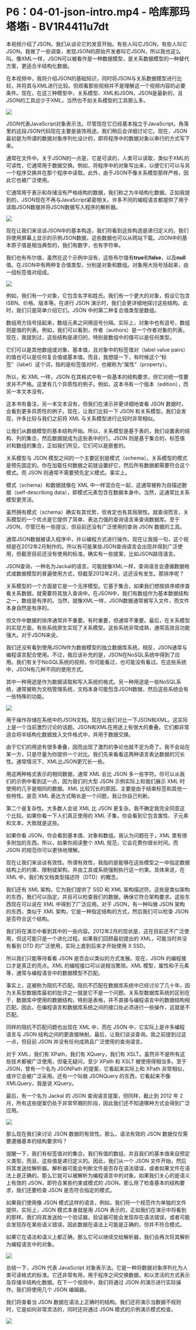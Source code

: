 # P6：04-01-json-intro.mp4 - 哈库那玛塔塔i - BV1R4411u7dt

本视频介绍了JSON。我们从谈论它的发音开始。有些人叫它JSON，有些人叫它JSON。我做了一些调查，发现JSON的原始开发者叫它JSON，所以我也这么叫。像XML一样，JSON可以被看作是一种数据模型，是关系数据模型的一种替代方案，更适合半结构化数据。

在本视频中，我将介绍JSON的基础知识，同时将JSON与关系数据模型进行比较，并将其与XML进行比较。但观看那些视频并不是理解这一个视频内容的必要条件。现在，在这三种模型中，关系模型、XML和JSON，JSON是最新的，且JSON的工具远少于XML，当然也不如关系模型的工具那么多。

![](img/6a2fc62e24a1743a802a9119373e7f3a_1.png)

JSON代表JavaScript对象表示法，尽管现在它已经基本独立于JavaScript。角落里的这段JSON代码现在主要是装饰用途。我们稍后会详细讨论它。现在，JSON最初是为所谓的数据对象序列化设计的，即将程序中的数据对象以串行的方式写下来。

通常在文件中。关于JSON的一点是，它是可读的，人类可以读取，类似于XML的可读性，它通常用于数据交换。例如，将程序中的对象写出来，以便它们可以与另一个程序交换并在那个程序中读取。此外，由于JSON不像关系模型那样严格，因此它也被广泛使用。

它通常用于表示和存储没有严格结构的数据，我们称之为半结构化数据。正如我提到的，JSON现在不再与JavaScript紧密相关。许多不同的编程语言都提供了用于读取JSON数据并将JSON数据写入程序的解析器。

![](img/6a2fc62e24a1743a802a9119373e7f3a_3.png)

现在让我们来谈谈JSON中的基本构造，我们将看到这些构造是递归定义的。我们将使用屏幕上显示的示例JSON数据，这些数据也可以从网站下载。JSON中的基本原子值是相当典型的，我们有数字，也有字符串。

我们也有布尔值，虽然在这个示例中没有，这些布尔值有**true**和**false**，以及**null**值。在JSON中有两种复合值类型，分别是对象和数组。对象用大括号括起来，由一组标签值对组成。

![](img/6a2fc62e24a1743a802a9119373e7f3a_5.png)

例如，我们有一个对象，它包含名字和姓氏。我们有一个更大的对象，假设它包含 ISBN、价格、版本等。在进行 JSON 演示时，我们会更详细地探讨这些结构。此时，我们只是简单介绍它们。JSON 中的第二种复合值类型是数组。

数组用方括号括起来，数组元素之间用逗号分隔。实际上，对象中也有逗号，数组则是值的列表。例如，我们可以看到，作者（authors）是一个作者对象的列表。现在，我提到过，这些结构是递归的，特别是数组中的值可以是任何类型。

它们可以是其他数组或对象、基本值，且对象中的标签值对（label value pairs）的值也可以是任何复合值或基本值。而且，我想提一下，有时候这个“标签”（label）这个词，指的是标签值对时，也被称为“属性”（property）。

所以，和 XML 一样，JSON 在其格式中有一些基本的结构要求，但它对统一性要求并不严格。这里有几个异质性的例子。例如，这本书有一个版本（edition），而另一本文本没有。

这本书有备注，另一本文本没有，但我们在演示并更详细地查看 JSON 数据时，会看到更多异质性的例子。现在，让我们比较一下 JSON 和关系模型。我们会发现，许多比较与我们之前将 XML 与关系模型进行比较时非常相似。

让我们从数据模型的基本结构开始。所以，关系模型是基于表的，我们设置表的结构、列的集合，然后数据就成为这些表中的行。JSON 则是基于集合的，标签值对和数组的集合，正如我们所见，它们可以是嵌套的。

关系模型与 JSON 模型之间的一个主要区别是模式（schema）。关系模型的模式是预先固定的。你在加载任何数据之前就设置好它，然后所有数据都需要符合这个模式。而 JSON 则通常不需要预先定义模式。事实上。

模式（schema）和数据就像在 XML 中一样混合在一起，这通常被称为自描述数据（self-describing data），即模式元素包含在数据本身中。当然，这通常比关系模型更灵活。

虽然拥有模式（schema）确实有其优势，但肯定也有其局限性。就查询而言，关系模型的一个优点是它提供了简单、表达力强的查询语言来查询数据库。至于 JSON，尽管已有一些提议，但目前还没有广泛使用的查询 JSON 数据的工具。

通常JSON数据被读入程序中，并以编程方式进行操作。现在让我插一句，这个视频是在2012年2月制作的。所以有可能某些JSON查询语言会出现并得到广泛使用，但截至目前还没有使用的标准。确实有一些提案，比如JSON路径语言。

JSON查询，一种名为Jackal的语言。可能就像XML一样，查询语言会遵循数据格式或数据模型的普遍使用方式，但截至2012年2月，这还没有发生。那排序呢？

关系模型的一个方面是它是一个无序模型。它基于集合。如果我们想按排序顺序查看关系数据，就需要将其放入查询中。在JSON中，我们有数组作为基本数据结构之一，数组是有序的。当然，就像XML一样，JSON数据通常被写入文件，而文件本身自然是有序的。

但文件中数据的排序通常并不重要。有时重要，但通常不重要。最后，在关系模型的实现方面，有些系统原生实现了关系模型。这些系统非常成熟，通常高效且功能强大。对于JSON来说，

我们还没有看到使用JSON作为数据模型的独立数据库系统。相反，JSON通常与编程语言配合使用。不过，我应该补充的是，JSON在NoSQL系统中得到了应用。我们有关于NoSQL系统的视频，你可能看过，也可能没有看过。在这些系统中，JSON有几种不同的使用方式。

其中一种用途是作为数据读取和写入系统的格式。另一种用途是一些NoSQL系统，通常被称为文档管理系统，文档本身可能包含JSON数据，然后这些系统会有一些特殊的功能。

![](img/6a2fc62e24a1743a802a9119373e7f3a_7.png)

用于操作存储在系统中的JSON文档。现在让我们对比一下JSON和XML。这实际上是一个当前激烈讨论的话题。JSON和XML在用途上有很大的重叠。它们都非常适合将半结构化数据放入文件格式中，并用于数据交换。

由于它们的用途有很多重叠，因而出现了激烈的争论也就不足为奇了。我不会站在某一方，只是尽量为你提供一个对比。我们先来看看这两种语言表达数据的冗长性。通常情况下，XML比JSON更冗长一些。

用这两种格式表示的相同数据，通常 XML 会比 JSON 多一些字符。你可以从我们的示例中看到这一点，因为我们的大型 JSON 示例实际上和我们展示 XML 时使用的几乎是相同的数据。XML 比较冗长的原因，主要是由于结束标签和其他一些特性。是否 XML 表达方式略长是一个问题，我让你自己判断。

第二个是复杂性。大多数人会说 XML 比 JSON 更复杂。我不确定我完全同意这个比较。如果你看一下人们真正使用的 XML 子集，你会看到它包含属性、子元素和文本，大致就是这些。

如果你看 JSON，你会看到基本值、对象和数组。我认为问题在于，XML 里有很多附加的东西。所以，如果你阅读整个 XML 规范，它会花费你很长时间。而 JSON 的规范你可以更快地理解。

现在让我们来谈谈有效性。所谓有效性，我指的是能够在这些模型之一中指定数据结构上的约束、限制或架构，并由工具或系统强制执行这一约束。具体来说，在 XML 中，我们有文档类型描述符（DTD）的概念。

我们还有 XML 架构，它为我们提供了 SSD 和 XML 架构描述符。这些是类似架构的东西，我们可以指定，并且可以检查我们的数据，确保它符合架构要求。这些东西现在可以说在 XML 中得到了广泛应用。对于 JSON，有一种叫做 JSON 架构的东西，类似于 XML 架构，它是一种指定结构的方式，然后我们可以检查 JSON 是否符合这个结构。

我们将在演示中看到其中的一些内容。2012年2月的现状是，这在目前还不广泛使用，但这可能只是一个进化过程。如果我们回顾最初提出的 XML，可能当时并没有看到 DTD 的广泛使用，实际上直到后来才开始使用 X SSD。

所以我们只能等待看看 JSON 是否会以类似的方式发展。现在，JSON 的编程接口才是真正的亮点。XML 的编程接口可以说相当繁琐。XML 模型，属性和子元素等，通常与编程语言中的数据模型不匹配。

事实上，这被称为阻抗不匹配。阻抗不匹配在数据库系统中已经讨论了几十年，因为关系型数据库最初的批评之一就是它不是一个问题。关系型数据库系统的区别在于，数据库中使用的数据结构，特别是表格，并不直接与编程语言中的数据结构相匹配。因此，在编程语言和数据库系统之间的接口处必须进行一些操作，这就是不匹配。

同样的阻抗不匹配问题也出现在 XML 中，而在 JSON 中，它实际上是许多编程语言与 JSON 结构之间的更直接映射。最后，让我们谈谈查询。我之前提到过这一点，但目前 JSON 并没有任何成熟且广泛使用的查询语言。

对于 XML，我们有 XPath，我们有 XQuery，我们有 XSLT。虽然并不是所有这些技术都被广泛使用，但毫无疑问，至少 XPath 和 XSLT 被使用得相当多。至于 JSON，曾有一个名为 JSONPath 的提案，它看起来实际上和 XPath 非常相似，或许它会被广泛采用。还有一个叫做 JSONQuery 的东西，它看起来不像 XMLQuery，我是说 XQuery。

最后，有一个名为 Jackal 的 JSON 查询语言提案，但同样，截止到 2012 年 2 月，所有这些提案仍处于非常早期的阶段，因此我们还不知道哪种方式会得到广泛应用。

![](img/6a2fc62e24a1743a802a9119373e7f3a_9.png)

那么现在我们来讨论 JSON 数据的有效性。那么，语法有效的 JSON 数据仅仅需要遵循基本的结构要求吗？

提醒一下，我们有标签值对的集合。我们有值的数组，并且我们的基本值来自预定义类型。而且，这些值是递归定义的。因此，我们从一个 JSON 文件开始，然后将其发送给解析器。解析器可能会判断文件是否存在语法错误，或者如果文件在语法上是正确的，那么它就可以被解析为编程语言中的对象。如果我们关心的是语义上有效的 JSON，即符合某些约束或模式的 JSON，那么除了检查基本的结构要求，我们还要检查 JSON 是否符合指定的模式。

如果我们使用像 JSON 模式这样的语言，例如，我们将一个规范作为单独的文件提供，实际上，JSON 模式本身就是用 JSON 表示的，正如我们在演示中将看到的那样。我们将其发送给一个验证器，验证器可能会发现存在语法错误，或者可能会发现存在某些语义错误，因此数据在语法上可能是正确的，但并不符合模式。

如果它在语法和语义上都正确，那么它可以继续交给解析器，我们会再次将其解析为编程语言中的对象。

![](img/6a2fc62e24a1743a802a9119373e7f3a_11.png)

总结一下，JSON 代表 JavaScript 对象表示法。它是一种将数据对象序列化为人类可读格式的标准。它还非常有用，用于程序之间交换数据，和以灵活的方式表示及存储半结构化数据。在下一个视频中，我们将通过 JSON 的演示进行实际操作。我们将使用几个 JSON 编辑器。

我们将查看当 JSON 数据在语法上正确时的结构。我们还将演示当数据不规则时，它是如何非常灵活的，同时还将通过 JSON 模式的示例演示模式检查。

![](img/6a2fc62e24a1743a802a9119373e7f3a_13.png)
